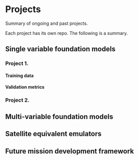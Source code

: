 # Projects
Summary of ongoing and past projects.

Each project has its own repo. The following is a summary. 

## Single variable foundation models

### Project 1. 

#### Training data 
#### Validation metrics 

### Project 2. 

## Multi-variable foundation models 

## Satellite equivalent emulators 

## Future mission development framework 
